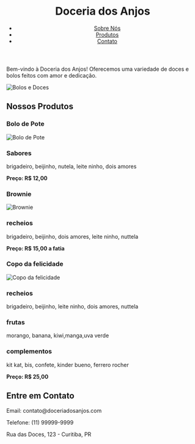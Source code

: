 
</head>
<body>
    <header>
        <h1>Doceria dos Anjos</h1>
        <nav>
            <ul>
                <li><a href="#sobre">Sobre Nós</a></li>
                <li><a href="#produtos">Produtos</a></li>
                <li><a href="#contato">Contato</a></li>
            </ul>
            </ul>
        </nav>
    </header>
        <p>Bem-vindo à Doceria dos Anjos! Oferecemos uma variedade de doces e bolos feitos com amor e dedicação.</p>
        <img src="caminho/para/sua/imagem1.jpg" alt="Bolos e Doces">
</section>
    <section id="produtos">
        <h2>Nossos Produtos</h2>
        <article>
            <h3>Bolo de Pote</h3>
            <img src=[images](https://github.com/user-attachments/assets/d623c4ad-987f-4fd9-995e-486dc0227e61) alt="Bolo de Pote">
            <h3>Sabores</h3></p>brigadeiro, beijinho, nutela, leite ninho, dois amores</p>
            <p><strong>Preço: R$ 12,00</strong></p>
        </article>
        <article>
            <h3>Brownie</h3>
            <img src="caminho/para/sua/imagem3.jpg" alt="Brownie">
            <h3>recheios</h3><p>brigadeiro, beijinho, dois amores, leite ninho, nuttela</p>
            <p><strong>Preço: R$ 15,00 a fatia</strong></p>
        </article>
        <article>
            <h3>Copo da felicidade</h3>
            <img src="caminho/para/sua/imagem4.jpg" alt="Copo da felicidade">
            <h3>recheios</h3><p>brigadeiro, beijinho, leite ninho, dois amores, nuttela</p>
            <h3>frutas</h3><p></p>morango, banana, kiwi,manga,uva verde</p>
            <h3>complementos</h3><p>kit kat, bis, confete, kinder bueno, ferrero rocher</p>
            <p><strong>Preço: R$ 25,00</strong></p>
        </article>
    </section>
    <section id="contato">
        <h2>Entre em Contato</h2>
        <p>Email: contato@doceriadosanjos.com</p>
        <p>Telefone: (11) 99999-9999</p>
        <p>Rua das Doces, 123 - Curitiba, PR</p>
    </footer>
</body>
</html>

